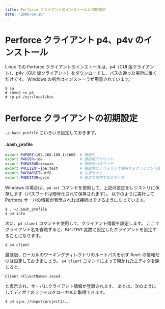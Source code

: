 ```yaml
---
title: Perforce クライアントのインストールと初期設定
date: "2006-06-16"
---
```


Perforce クライアント p4、p4v のインストール
====
Linux での Perforce クライアントのインストールは、p4（CUI 版クライアント）、p4v（GUI 版クライアント）をダウンロードし、パスの通った場所に置くだけです。
Windows の場合はインストーラが用意されています。

```
$ su
# chmod +x p4
# cp p4 /usr/local/bin
```

Perforce クライアントの初期設定
====
`~/.bash_profile` にいろいろ設定しておきます。

#### .bash_profile
```bash
export P4PORT=192.168.100.1:1666  # 接続先
export P4USER=joe                 # 接続用アカウント
export P4PASSWD=xxxxxx            # 接続用パスワード
export P4CLIENT=joe.test          # 接続時にデフォルトで使用するクライアント設定名（新規のものでも可）
export P4CHARSET=utf8             # 文字セット
export P4EDITOR=gvim              # 設定で使用するエディタ
```

Windows の場合は、`p4 set` コマンドを使用して、上記の設定をレジストリに保存します（パスワードは暗号化されて保存されます）。
以下のように実行して Perforce サーバの情報が表示されれば接続はできるようになっています。

```
$ . ~/.bash_profile
$ p4 info
```

次に、`p4 client` コマンドを使用して、クライアント情報を設定します。
ここでクライアント名を省略すると、`P4CLIENT` 変数に設定したクライアントを設定することになります。

```
$ p4 client
```

最低限、ローカルのワーキングディレクトリのルートパスを示す *Root:* の情報だけは設定しておきましょう。
`p4 client` コマンドによって開かれたエディタを閉じると、

```
Client <ClientName> saved.
```

と表示され、サーバにクライアント情報が登録されます。
あとは、次のようにしてディポ上のファイルをローカルに取得できます。

```
$ p4 sync //depot/project1/...
```

